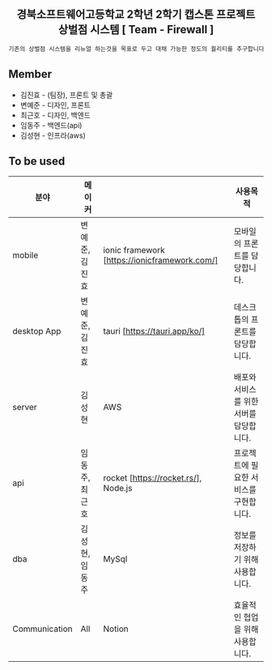 <h2 align="middle">경북소프트웨어고등학교 2학년 2학기 캡스톤 프로젝트<br>상벌점 시스템 [ Team - Firewall ]</h2>

```cpp
기존의 상벌점 시스템을 리뉴얼 하는것을 목표로 두고 대채 가능한 정도의 퀄리티를 추구합니다.
```

## Member
* 김진효 - (팀장), 프론트 및 총괄
* 변예준 - 디자인, 프론트
* 최근호 - 디자인, 백엔드
* 임동주 - 백엔드(api)
* 김성현 - 인프라(aws)

## To be used

| 분야 | 메이커 |  | 사용목적 |
| ---------------- | ---------------- | -------------------------- | ---------------- |
| mobile  | 변예준, 김진효 | ionic framework [https://ionicframework.com/] | 모바일의 프론트를 담당합니다. |
| desktop App | 변예준, 김진효 | tauri [https://tauri.app/ko/] | 데스크톱의 프론트를 담당합니다. |
| server | 김성현 | AWS | 배포와 서비스를 위한 서버를 담당합니다. |
| api | 임동주, 최근호 | rocket [https://rocket.rs/], Node.js| 프로젝트에 필요한 서비스를 구현합니다. |
| dba | 김성현, 임동주 | MySql | 정보를 저장하기 위해 사용합니다. |
| Communication | All | Notion | 효율적인 협업을 위해 사용합니다. |
